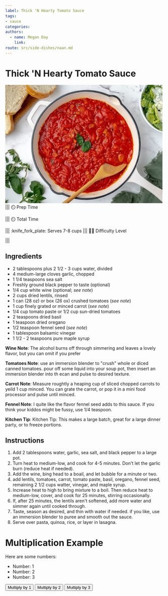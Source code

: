 ```yaml
---
label: Thick 'N Hearty Tomato Sauce
tags:
- sauce
categories:
authors:
  - name: Megan Day
    link: 
route: src/side-dishes/naan.md
---
```


# Thick 'N Hearty Tomato Sauce
![This is a versatile, stick-to-your-ribs tomato sauce that is superb with pasta, layers in lasagna, or for dunking warm bread in.](../static/banners/hearty-tomato-sauce.jpg)
||| :timer_clock: Prep Time
 
||| :timer_clock: Total Time

||| :knife_fork_plate: Serves
7-8 cups
||| :cook: Difficulty Level

|||

## Ingredients

- 2 tablespoons plus 2 1/2 - 3 cups water, divided
- 4 medium-large cloves garlic, chopped
- 1 1/4 teaspoons sea salt
- Freshly ground black pepper to taste (optional)
- 1/4 cup white wine (optional; *see note*)
- 2 cups dried lentils, rinsed
- 1 can (28 oz) or box (26 ox) crushed tomatoes (*see note*)
- 1 cup finely grated or minced carrot (*see note*)
- 1/4 cup tomato paste or 1/2 cup sun-dried tomatoes
- 2 teaspoons dried basil
- 1 teaspoon dried oregano
- 1/2 teaspoon fennel seed (*see note*)
- 1 tablespoon balsamic vinegar
- 1 1/2 - 2 teaspoons pure maple syrup


**Wine Note**: The alcohol burns off through simmering and leaves a lovely flavor, but you can omit if you prefer

**Tomatoes Note**: use an immersion blender to "crush" whole or diced canned tomatoes. pour off some liquid into your soup pot, then insert an immersion blender into th ecan and pulse to desired texture.

**Carrot Note**: Measure roughtly a heaping cup of sliced chopped carrots to yeild 1 cup minced. You can grate the carrot, or pop it in a mini food processor and pulse until minced.

**Fennel Note**: I quite like the flavor fennel seed adds to this sauce. If you think your kiddos might be fussy, use 1/4 teaspoon.

**Kitchen Tip**: Kitchen Tip: This makes a large batch, great for a large dinner party, or to freeze portions.



## Instructions
1. Add 2 tablespoons water, garlic, sea salt, and black pepper to a large pot.
2. Turn heat to medium-low, and cook for 4-5 minutes. Don't let the garlic burn (reduce heat if needed).
3. Add the wine, bing head to a boail, and let bubble for a minute or two.
4. add lentils, tomatoes, carrot, tomato paste, basil, oregano, fennel seed, remaining 2 1/2 cups watter, vinegar, and maple syrup.
5. Increase heat to high to bring mixture to a boil. Then reduce heat to medium-low, cover, and cook for 25 minutes, stirring occasionally.
6. If, after 25 minutes, the lentils aren't softened, add more water and simmer again until cooked through.
7. Taste, season as desired, and thin with water if needed. if you like, use an immersion blender to puree and smooth out the sauce. 
8. Serve over pasta, quinoa, rice, or layer in lasagna.



# Multiplication Example

Here are some numbers:

- Number: <span class="number">1</span>
- Number: <span class="number">2</span>
- Number: <span class="number">3</span>

<button onclick="multiplyNumbers(1)">Multiply by 1</button>
<button onclick="multiplyNumbers(2)">Multiply by 2</button>
<button onclick="multiplyNumbers(3)">Multiply by 3</button>

<script type="text/javascript" src="https://cdn.jsdelivr.net/npm/brython@3.9.5/brython.min.js"></script>
<script type="text/python">
from browser import document

def multiplyNumbers(event):
    factor = int(event.target.text.split()[-1])
    numbers = document.select(".number")
    for number_element in numbers:
        original_value = float(number_element.text)
        new_value = original_value * factor
        number_element.text = str(new_value)

buttons = document.select("button")
for button in buttons:
    button.bind("click", multiplyNumbers)
</script>






<!--- Different Styles of Resources for the bottom of the page

## Resources 
[!ref target="blank" text="Recipe"](https://www.tastesoflizzyt.com/spiced-cranberry-apple-cider/)
[!ref target="blank" text="Archive"](https://archive.is/xONP1)

## Picture of recipe card stored on GitHub

==- Recipe (front)
![](/static/recipes/butter-pecan-cake-front.jpg)
==- Recipe (back)
![](/static/recipes/butter-pecan-cake-back.jpg)

-->
